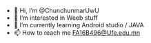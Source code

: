 - 👋 Hi, I’m @ChunchunmarUwU
- 👀 I’m interested in Weeb stuff 
- 🌱 I’m currently learning Android studio / JAVA
- 📫 How to reach me FA16B496@Ufe.edu.mn


